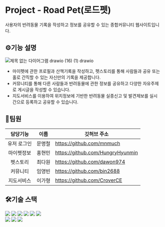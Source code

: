 # Project - Road Pet(로드펫)
사용자의 반려동물 기록을 작성하고 정보를 공유할 수 있는 종합커뮤니티 웹사이트입니다.

## ⚙기능 설명
![제목 없는 다이어그램 drawio (16) (1) drawio](https://github.com/bin2688/roadpet-/assets/145637393/f783c3fe-a8b8-4a10-8b3d-0d3851318eab)
+ 마이펫에 관한 프로필과 산책기록을 작성하고, 펫스토리를 통해 사람들과 공유 또는 홀로 간직할 수 있는 자신만의 기록을 제공합니다.
+ 커뮤니티를 통해 다른 사람들과 반려동물에 관한 정보를 공유하고 다양한 자유주제로 게시글을 작성할 수 있습니다.
+ 지도서비스를 이용하여 위치정보에 기반한 반려동물 실종신고 및 발견제보를 실시간으로 등록하고 공유할 수 있습니다. 


## 🤝팀원
|담당기능|이름|깃허브 주소|
|:------:|---|---|
|유저 로그인|문명철|<https://github.com/mnmuch>|
|마이펫정보|홍현민|<https://github.com/HungryHyunmin>|
|펫스토리|최다원|<https://github.com/dawon974>|
|커뮤니티|임영빈|<https://github.com/bin2688>|
|지도서비스|이가형|<https://github.com/CroverCE>|

## 🛠기술 스택
<img src="https://img.shields.io/badge/JAVA-006272?style=for-the-badge&logo=&logoColor=white"> <img src="https://img.shields.io/badge/eclipse-2C2255?style=for-the-badge&logo=eclipseide&logoColor=white"> <img src="https://img.shields.io/badge/Spring framework-6DB33F?style=for-the-badge&logo=spring&logoColor=white"> <img src="https://img.shields.io/badge/mybatis-020203?style=for-the-badge&logo=&logoColor=white"> <img src="https://img.shields.io/badge/mysql-4479A1?style=for-the-badge&logo=mysql&logoColor=white">  <img src="https://img.shields.io/badge/dbeaver-382923?style=for-the-badge&logo=dbeaver&logoColor=white">   
<img src="https://img.shields.io/badge/amazon ec2-FF9900?style=for-the-badge&logo=amazonec2&logoColor=white"> <img src="https://img.shields.io/badge/amazon rds-527FFF?style=for-the-badge&logo=amazonrds&logoColor=white"> <img src="https://img.shields.io/badge/ubuntu-E95420?style=for-the-badge&logo=ubuntu&logoColor=white"> 

